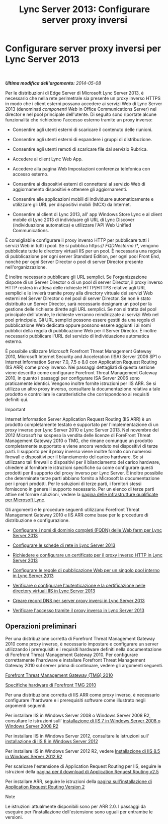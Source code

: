 ﻿---
title: 'Lync Server 2013: Configurare server proxy inversi'
TOCTitle: Configurare server proxy inversi
ms:assetid: 00bc138a-243f-4389-bfa5-9c62fcc95132
ms:mtpsurl: https://technet.microsoft.com/it-it/library/Gg398069(v=OCS.15)
ms:contentKeyID: 49299481
ms.date: 08/24/2015
mtps_version: v=OCS.15
ms.translationtype: HT
---

# Configurare server proxy inversi per Lync Server 2013

 

_**Ultima modifica dell'argomento:** 2014-05-08_

Per le distribuzioni di Edge Server di Microsoft Lync Server 2013, è necessario che nella rete perimetrale sia presente un proxy inverso HTTPS in modo che i client esterni possano accedere ai servizi Web di Lync Server 2013 (denominati *componenti Web* in Office Communications Server) nel director e nel pool principale dell'utente. Di seguito sono riportate alcune funzionalità che richiedono l'accesso esterno tramite un proxy inverso:

  - Consentire agli utenti esterni di scaricare il contenuto delle riunioni.

  - Consentire agli utenti esterni di espandere i gruppi di distribuzione.

  - Consentire agli utenti remoti di scaricare file dal servizio Rubrica.

  - Accedere al client Lync Web App.

  - Accedere alla pagina Web Impostazioni conferenza telefonica con accesso esterno.

  - Consentire ai dispositivi esterni di connettersi al servizio Web di aggiornamento dispositivi e ottenere gli aggiornamenti.

  - Consentire alle applicazioni mobili di individuare automaticamente e utilizzare gli URL per dispositivi mobili (MCX) da Internet.

  - Consentire al client di Lync 2013, all' app Windows Store Lync e al client mobile di Lync 2013 di individuare gli URL di Lync Discover (individuazione automatica) e utilizzare l'API Web Unified Communications.

È consigliabile configurare il proxy inverso HTTP per pubblicare tutti i servizi Web in tutti i pool. Se si pubblica https:// *FQDNesterno* /\*, vengono pubblicate tutte le directory virtuali IIS per un pool. È necessaria una regola di pubblicazione per ogni server Standard Edition, per ogni pool Front End, nonché per ogni Server Director o pool di server Director presente nell'organizzazione.

È inoltre necessario pubblicare gli URL semplici. Se l'organizzazione dispone di un Server Director o di un pool di server Director, il proxy inverso HTTP resterà in attesa delle richieste HTTP/HTTPS relative agli URL semplici e le invierà tramite proxy alla directory virtuale dei servizi Web esterni nel Server Director o nel pool di server Director. Se non è stato distribuito un Server Director, sarà necessario designare un pool per la gestione delle richieste dirette agli URL semplici. Se non si tratta del pool principale dell'utente, le richieste verranno reindirizzate ai servizi Web nel pool principale. Gli URL semplici possono essere gestiti da una regola di pubblicazione Web dedicata oppure possono essere aggiunti i ai nomi pubblici della regola di pubblicazione Web per il Server Director. È inoltre necessario pubblicare l'URL del servizio di individuazione automatica esterno.

È possibile utilizzare Microsoft Forefront Threat Management Gateway 2010, Microsoft Internet Security and Acceleration (ISA) Server 2006 SP1 o Internet Information Server 7.0, 7.5 o 8.0 con Application Request Routing (IIS ARR) come proxy inverso. Nei passaggi dettagliati di questa sezione viene descritto come configurare Forefront Threat Management Gateway 2010, in quanto i passaggi per configurare ISA Server 2006 sono praticamente identici. Vengono inoltre fornite istruzioni per IIS ARR. Se si utilizza un altro proxy inverso, consultare la documentazione relativa a tale prodotto e controllare le caratteristiche che corrispondono ai requisiti definiti qui.

> [!IMPORTANT]  
> Internet Information Server Application Request Routing (IIS ARR) è un prodotto completamente testato e supportato per l'implementazione di un proxy inverso per Lync Server 2010 e Lync Server 2013. Nel novembre del 2012 Microsoft ha sospeso la vendita delle licenze di ForeFront Threat Management Gateway 2010 o TMG, che rimane comunque un prodotto completamente supportato e viene ancora venduto nei dispositivi di terze parti. Il supporto per il proxy inverso viene inoltre fornito con numerosi firewall e dispositivi per il bilanciamento del carico hardware. Se si utilizzano tali firewall o dispositivi per il bilanciamento del carico hardware, chiedere al fornitore le istruzioni specifiche su come configurare questi prodotti per il supporto del proxy inverso per Lync Server. È inoltre possibile che determinate terze parti abbiano fornito a Microsoft la documentazione per i propri prodotti. Per le soluzioni di terze parti, i fornitori stessi forniscono in genere il supporto necessario. Per un elenco di terze parti attive nel fornire soluzioni, vedere la <a href="http://go.microsoft.com/fwlink/?linkid=268730">pagina delle infrastrutture qualificate per Microsoft Lync</a>.

Gli argomenti e le procedure seguenti utilizzano Forefront Threat Management Gateway 2010 e IIS ARR come base per le procedure di distribuzione e configurazione.

  - [Configurare i nomi di dominio completi (FQDN) delle Web farm per Lync Server 2013](lync-server-2013-configure-web-farm-fqdns.md)

  - [Configurare le schede di rete in Lync Server 2013](lync-server-2013-configure-network-adapters.md)

  - [Richiedere e configurare un certificato per il proxy inverso HTTP in Lync Server 2013](lync-server-2013-request-and-configure-a-certificate-for-your-reverse-http-proxy.md)

  - [Configurare le regole di pubblicazione Web per un singolo pool interno in Lync Server 2013](lync-server-2013-configure-web-publishing-rules-for-a-single-internal-pool.md)

  - [Verificare o configurare l'autenticazione e la certificazione nelle directory virtuali IIS in Lync Server 2013](lync-server-2013-verify-or-configure-authentication-and-certification-on-iis-virtual-directories.md)

  - [Creare record DNS per server proxy inversi in Lync Server 2013](lync-server-2013-create-dns-records-for-reverse-proxy-servers.md)

  - [Verificare l'accesso tramite il proxy inverso in Lync Server 2013](lync-server-2013-verify-access-through-your-reverse-proxy.md)

## Operazioni preliminari

Per una distribuzione corretta di Forefront Threat Management Gateway 2010 come proxy inverso, è necessario impostare e configurare un server utilizzando i prerequisiti e i requisiti hardware definiti nella documentazione di Forefront Threat Management Gateway 2010. Per configurare correttamente l'hardware e installare Forefront Threat Management Gateway 2010 sul server prima di continuare, vedere gli argomenti seguenti.
  
   [Forefront Threat Management Gateway (TMG) 2010](http://go.microsoft.com/fwlink/?linkid=291292)
  
   [Specifiche hardware di Forefront TMG 2010](http://go.microsoft.com/fwlink/?linkid=291293)

Per una distribuzione corretta di IIS ARR come proxy inverso, è necessario configurare l'hardware e i prerequisiti software come illustrato negli argomenti seguenti.

   Per installare IIS in Windows Server 2008 o Windows Server 2008 R2, consultare le istruzioni sull' [installazione di IIS 7 in Windows Server 2008 o Windows Server 2008 R2](http://go.microsoft.com/fwlink/?linkid=291296)
  
   Per installare IIS in Windows Server 2012, consultare le istruzioni sull' [installazione di IIS 8 in Windows Server 2012](http://go.microsoft.com/fwlink/?linkid=291297)
  
   Per installare IIS in Windows Server 2012 R2, vedere [Installazione di IIS 8.5 in Windows Server 2012 R2](http://go.microsoft.com/fwlink/?linkid=330687)
  
   Per scaricare l'estensione di Application Request Routing per IIS, seguire le istruzioni della [pagina per il download di Application Request Routing v2.5](http://go.microsoft.com/fwlink/?linkid=291298)
  
   Per installare ARR, seguire le istruzioni della [pagina sull'installazione di Application Request Routing Version 2](http://go.microsoft.com/fwlink/?linkid=291299)
    

   > [!NOTE]
   > Le istruzioni attualmente disponibili sono per ARR 2.0. I passaggi da eseguire per l'installazione dell'estensione sono uguali per entrambe le versioni.


